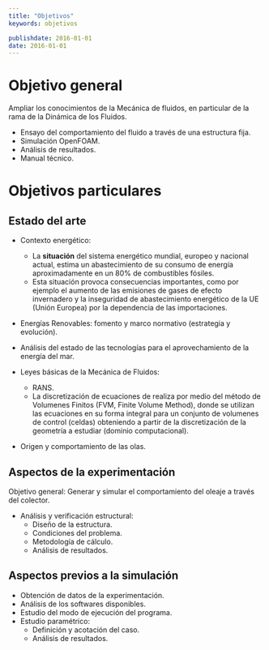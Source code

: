 ```yaml
---
title: "Objetivos"
keywords: objetivos

publishdate: 2016-01-01
date: 2016-01-01
---
```


# Objetivo general 
Ampliar los conocimientos de la Mecánica de fluidos, en particular de la rama de la Dinámica de los Fluidos.
- Ensayo del comportamiento del fluido a través de una estructura fija.
- Simulación OpenFOAM.
- Análisis de resultados.
- Manual técnico.

# Objetivos particulares

## Estado del arte
- Contexto energético:
  - La **situación** del sistema energético mundial, europeo y nacional actual, estima un abastecimiento de su consumo de energía aproximadamente en un 80% de combustibles fósiles.  
  - Esta situación provoca consecuencias importantes, como por ejemplo el aumento de las emisiones de gases de efecto invernadero y la inseguridad de abastecimiento energético de la UE (Unión Europea) por la dependencia de las importaciones.
	
- Energías Renovables: fomento y marco normativo (estrategia y evolución).

- Análisis del estado de las tecnologías para el aprovechamiento de la energía del mar.

- Leyes básicas de la Mecánica de Fluidos:
  - RANS.
  - La discretización de ecuaciones de realiza por medio del método de Volumenes Finitos (FVM, Finite Volume Method), donde se utilizan las ecuaciones en su forma integral para un conjunto de volumenes de control (celdas) obteniendo a partir de la discretización de la geometría a estudiar (dominio computacional).

- Origen y comportamiento de las olas.

## Aspectos de la experimentación

Objetivo general: Generar y simular el comportamiento del oleaje a través del colector.

- Análisis y verificación estructural:
  - Diseño de la estructura. 
  - Condiciones del problema.
  - Metodología de cálculo.
  - Análisis de resultados.
	
## Aspectos previos a la simulación
- Obtención de datos de la experimentación.
- Análisis de los softwares disponibles.
- Estudio del modo de ejecución del programa.
- Estudio paramétrico:
	- Definición y acotación del caso.
	- Análisis de resultados.